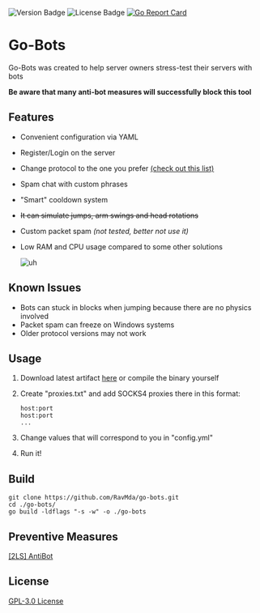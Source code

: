 ![Version Badge](https://img.shields.io/badge/Go-1.16-green)
![License Badge](https://img.shields.io/badge/license-GPL--3.0-orange)
[![Go Report Card](https://goreportcard.com/badge/github.com/RavMda/go-bots)](https://goreportcard.com/report/github.com/RavMda/go-bots)

# Go-Bots

Go-Bots was created to help server owners stress-test their servers with bots

**Be aware that many anti-bot measures will successfully block this tool**


## Features
- Convenient configuration via YAML
- Register/Login on the server
- Change protocol to the one you prefer [(check out this list)](https://wiki.vg/Protocol_version_numbers)
- Spam chat with custom phrases
- "Smart" cooldown system
- ~~It can simulate jumps, arm swings and head rotations~~
- Custom packet spam *(not tested, better not use it)*
- Low RAM and CPU usage compared to some other solutions

  ![uh](https://cdn.discordapp.com/attachments/744430106067599362/815245304345133076/ezgif-5-e19a83f1263e.gif)
## Known Issues
- Bots can stuck in blocks when jumping because there are no physics involved
- Packet spam can freeze on Windows systems
- Older protocol versions may not work

## Usage

1. Download latest artifact [here](https://github.com/RavMda/go-bots/actions) or compile the binary yourself

1. Create "proxies.txt" and add SOCKS4 proxies there in this format:
    ```
   host:port
   host:port
   ...
   ```


3. Change values that will correspond to you in "config.yml"
4. Run it!


## Build


```
git clone https://github.com/RavMda/go-bots.git
cd ./go-bots/
go build -ldflags "-s -w" -o ./go-bots
```

## Preventive Measures
[[2LS] AntiBot](https://www.spigotmc.org/resources/2ls-antibot-the-ultimate-antibot-plugin.62847/)

## License
[GPL-3.0 License](https://choosealicense.com/licenses/gpl-3.0/)
